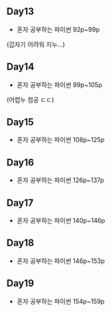 ## Day13

* 혼자 공부하는 파이썬 92p~99p
 
 (갑자기 어려워 지누...)

## Day14

* 혼자 공부하는 파이썬 99p~105p

(어렵누 컴공 ㄷㄷ)

## Day15

* 혼자 공부하는 파이썬 108p~125p

## Day16

* 혼자 공부하는 파이썬 126p~137p

## Day17

* 혼자 공부하는 파이썬 140p~146p

## Day18

* 혼자 공부하는 파이썬 146p~153p

## Day19

* 혼자 공부하는 파이썬 154p~159p

